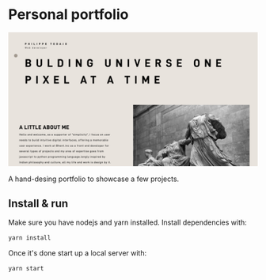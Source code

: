 # Personal portfolio

![](src/images/screen.png)

A hand-desing portfolio to showcase a few projects.


## Install & run

Make sure you have nodejs and yarn installed. Install dependencies with:

```bash
yarn install
```

Once it's done start up a local server with:

```bash
yarn start
```